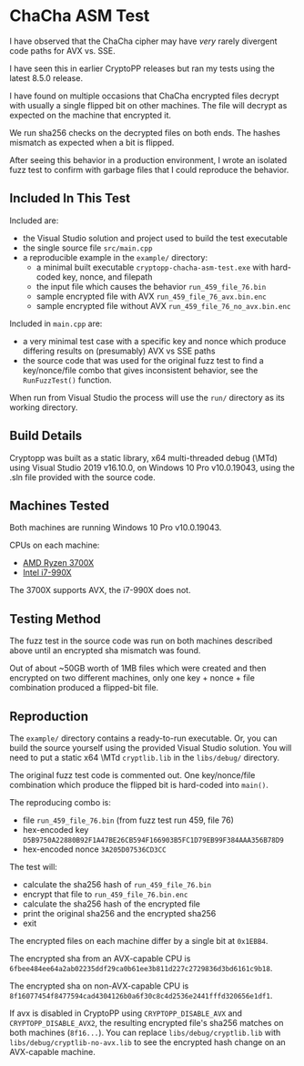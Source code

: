 # ChaCha ASM Test

I have observed that the ChaCha cipher may have _very_ rarely divergent code paths for AVX vs. SSE.

I have seen this in earlier CryptoPP releases but ran my tests using the latest 8.5.0 release.

I have found on multiple occasions that ChaCha encrypted files decrypt with usually a single flipped bit on other machines. The file will decrypt as expected on the machine that encrypted it.

We run sha256 checks on the decrypted files on both ends. The hashes mismatch as expected when a bit is flipped.

After seeing this behavior in a production environment, I wrote an isolated fuzz test to confirm with garbage files that I could reproduce the behavior.

## Included In This Test

Included are:
- the Visual Studio solution and project used to build the test executable
- the single source file `src/main.cpp`
- a reproducible example in the `example/` directory:
    - a minimal built executable `cryptopp-chacha-asm-test.exe` with hard-coded key, nonce, and filepath
    - the input file which causes the behavior `run_459_file_76.bin`
    - sample encrypted file with AVX `run_459_file_76_avx.bin.enc`
    - sample encrypted file without AVX `run_459_file_76_no_avx.bin.enc`

Included in `main.cpp` are:
- a very minimal test case with a specific key and nonce which produce differing results on (presumably) AVX vs SSE paths
- the source code that was used for the original fuzz test to find a key/nonce/file combo that gives inconsistent behavior, see the `RunFuzzTest()` function.

When run from Visual Studio the process will use the `run/` directory as its working directory.

## Build Details

Cryptopp was built as a static library, x64 multi-threaded debug (\MTd) using Visual Studio 2019 v16.10.0, on Windows 10 Pro v10.0.19043, using the .sln file provided with the source code.

## Machines Tested

Both machines are running Windows 10 Pro v10.0.19043.

CPUs on each machine:
- [AMD Ryzen 3700X](https://www.cpu-world.com/CPUs/Zen/AMD-Ryzen%207%203700X.html)
- [Intel i7-990X](https://www.cpu-world.com/CPUs/Core_i7/Intel-Core%20i7%20Extreme%20Edition%20I7-990X%20AT80613005931AA%20(BX80613I7990X).html)

The 3700X supports AVX, the i7-990X does not.

## Testing Method

The fuzz test in the source code was run on both machines described above until an encrypted sha mismatch was found.

Out of about ~50GB worth of 1MB files which were created and then encrypted on two different machines, only one key + nonce + file combination produced a flipped-bit file.

## Reproduction

The `example/` directory contains a ready-to-run executable. Or, you can build the source yourself using the provided Visual Studio solution. You will need to put a static x64 \MTd `cryptlib.lib` in the `libs/debug/` directory.

The original fuzz test code is commented out. One key/nonce/file combination which produce the flipped bit is hard-coded into `main()`.

The reproducing combo is:
- file `run_459_file_76.bin` (from fuzz test run 459, file 76)
- hex-encoded key `D5B9750A22880B92F1A47BE26CB594F166903B5FC1D79EB99F384AAA356B78D9`
- hex-encoded nonce `3A205D07536CD3CC`

The test will: 
- calculate the sha256 hash of `run_459_file_76.bin`
- encrypt that file to `run_459_file_76.bin.enc`
- calculate the sha256 hash of the encrypted file
- print the original sha256 and the encrypted sha256
- exit

The encrypted files on each machine differ by a single bit at `0x1EBB4`.

The encrypted sha from an AVX-capable CPU is `6fbee484ee64a2ab02235ddf29ca0b61ee3b811d227c2729836d3bd6161c9b18`.

The encrypted sha on non-AVX-capable CPU is `8f16077454f8477594cad4304126b0a6f30c8c4d2536e2441fffd320656e1df1`.

If avx is disabled in CryptoPP using `CRYPTOPP_DISABLE_AVX` and `CRYPTOPP_DISABLE_AVX2`, the resulting encrypted file's sha256 matches on both machines (`8f16...`). You can replace `libs/debug/cryptlib.lib` with `libs/debug/cryptlib-no-avx.lib` to see the encrypted hash change on an AVX-capable machine.